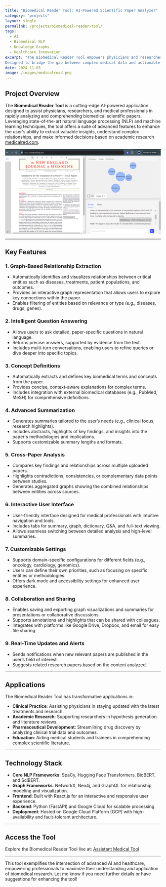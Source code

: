 ```yaml
---
title: "Biomedical Reader Tool: AI-Powered Scientific Paper Analyzer"
category: "projects"
layout: single
permalink: /projects/biomedical-reader-tool/
tags:
  - AI
  - Biomedical NLP
  - Knowledge Graphs
  - Healthcare Innovation
excerpt: "The Biomedical Reader Tool empowers physicians and researchers by providing advanced AI-powered insights into scientific papers. By extracting relationships between entities, generating visual graphs, and offering interactive Q&A capabilities, this tool revolutionizes how medical knowledge is accessed and understood.
Designed to bridge the gap between complex medical data and actionable insights, the tool integrates cutting-edge technologies like NLP, knowledge graphs, and conversational AI. It is particularly valuable for accelerating clinical decision-making, supporting medical education, and enhancing research productivity."
date: 2024-11-03
image: /images/medicalread.png
---
```


## Project Overview

The **Biomedical Reader Tool** is a cutting-edge AI-powered application designed to assist physicians, researchers, and medical professionals in rapidly analyzing and comprehending biomedical scientific papers. Leveraging state-of-the-art natural language processing (NLP) and machine learning techniques, the tool offers a suite of advanced features to enhance the user's ability to extract valuable insights, understand complex relationships, and make informed decisions based on academic research  [medicalred.com](hhtp://medicalread.com).

![Biomedical Reader Tool](/images/medicalread.png)

---

## Key Features

### 1. **Graph-Based Relationship Extraction**
- Automatically identifies and visualizes relationships between critical entities such as diseases, treatments, patient populations, and outcomes.
- Provides an interactive graph representation that allows users to explore key connections within the paper.
- Enables filtering of entities based on relevance or type (e.g., diseases, drugs, genes).

### 2. **Intelligent Question Answering**
- Allows users to ask detailed, paper-specific questions in natural language.
- Returns precise answers, supported by evidence from the text.
- Includes multi-turn conversations, enabling users to refine queries or dive deeper into specific topics.

### 3. **Concept Definitions**
- Automatically extracts and defines key biomedical terms and concepts from the paper.
- Provides concise, context-aware explanations for complex terms.
- Includes integration with external biomedical databases (e.g., PubMed, MeSH) for comprehensive definitions.

### 4. **Advanced Summarization**
- Generates summaries tailored to the user’s needs (e.g., clinical focus, research highlights).
- Includes abstracts, highlights of key findings, and insights into the paper's methodologies and implications.
- Supports customizable summary lengths and formats.

### 5. **Cross-Paper Analysis**
- Compares key findings and relationships across multiple uploaded papers.
- Highlights contradictions, consistencies, or complementary data points between studies.
- Generates aggregated graphs showing the combined relationships between entities across sources.

### 6. **Interactive User Interface**
- User-friendly interface designed for medical professionals with intuitive navigation and tools.
- Includes tabs for summary, graph, dictionary, Q&A, and full-text viewing.
- Allows seamless switching between detailed analysis and high-level summaries.

### 7. **Customizable Settings**
- Supports domain-specific configurations for different fields (e.g., oncology, cardiology, genomics).
- Users can define their own priorities, such as focusing on specific entities or methodologies.
- Offers dark mode and accessibility settings for enhanced user experience.

### 8. **Collaboration and Sharing**
- Enables saving and exporting graph visualizations and summaries for presentations or collaborative discussions.
- Supports annotations and highlights that can be shared with colleagues.
- Integrates with platforms like Google Drive, Dropbox, and email for easy file sharing.

### 9. **Real-Time Updates and Alerts**
- Sends notifications when new relevant papers are published in the user’s field of interest.
- Suggests related research papers based on the content analyzed.

---

## Applications

The Biomedical Reader Tool has transformative applications in:
- **Clinical Practice**: Assisting physicians in staying updated with the latest treatments and research.
- **Academic Research**: Supporting researchers in hypothesis generation and literature reviews.
- **Pharmaceutical Development**: Streamlining drug discovery by analyzing clinical trial data and outcomes.
- **Education**: Aiding medical students and trainees in comprehending complex scientific literature.

---

## Technology Stack
- **Core NLP Frameworks**: SpaCy, Hugging Face Transformers, BioBERT, and SciBERT.
- **Graph Frameworks**: NetworkX, Neo4j, and GraphQL for relationship modeling and visualization.
- **Frontend**: Built with React.js for an interactive and responsive user experience.
- **Backend**: Python (FastAPI) and Google Cloud for scalable processing.
- **Deployment**: Hosted on Google Cloud Platform (GCP) with high-availability and fault-tolerant architecture.

---

## Access the Tool
Explore the Biomedical Reader Tool live at:
[Assistant Medical Tool](medicalread.com)

---

This tool exemplifies the intersection of advanced AI and healthcare, empowering professionals to maximize their understanding and application of biomedical research. Let me know if you need further details or have suggestions for enhancing the tool!

